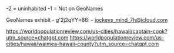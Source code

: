 -2 = uninhabited
-1 = Not on GeoNames

GeoNames exhibit - g'2j2qYY>86: - jockeys_mind_7h@icloud.com

https://worldpopulationreview.com/us-cities/hawaii/captain-cook?utm_source=chatgpt.com
https://worldpopulationreview.com/us-cities/hawaii/waimea-hawaii-county?utm_source=chatgpt.com